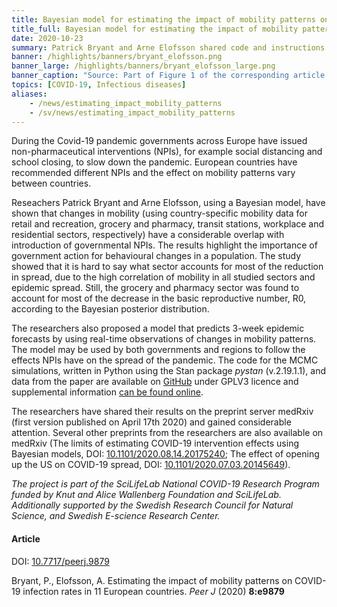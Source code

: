 ```yaml
---
title: Bayesian model for estimating the impact of mobility patterns on COVID-19 infection # short
title_full: Bayesian model for estimating the impact of mobility patterns on COVID-19 infection # long
date: 2020-10-23
summary: Patrick Bryant and Arne Elofsson shared code and instructions for modelling COVID-19 development using MCMC simulations based on mobile phone mobility data from Google mobility reports.
banner: /highlights/banners/bryant_elofsson.png
banner_large: /highlights/banners/bryant_elofsson_large.png
banner_caption: "Source: Part of Figure 1 of the corresponding article."
topics: [COVID-19, Infectious diseases]
aliases:
    - /news/estimating_impact_mobility_patterns
    - /sv/news/estimating_impact_mobility_patterns
---
```

During the Covid-19 pandemic governments across Europe have issued non-pharmaceutical interventions (NPIs), for example social distancing and school closing, to slow down the pandemic. European countries have recommended different NPIs and the effect on mobility patterns vary between countries.

Reseachers Patrick Bryant and Arne Elofsson, using a Bayesian model, have shown that changes in mobility (using country-specific mobility data for retail and recreation, grocery and pharmacy, transit stations, workplace and residential sectors, respectively) have a considerable overlap with introduction of governmental NPIs. The results highlight the importance of government action for behavioural changes in a population. The study showed that it is hard to say what sector accounts for most of the reduction in spread, due to the high correlation of mobility in all studied sectors and epidemic spread. Still, the grocery and pharmacy sector was found to account for most of the decrease in the basic reproductive number, R0, according to the Bayesian posterior distribution.

The researchers also proposed a model that predicts 3-week epidemic forecasts by using real-time observations of changes in mobility patterns. The model may be used by both governments and regions to follow the effects NPIs have on the spread of the pandemic. The code for the MCMC simulations, written in Python using the Stan package *pystan* (v.2.19.1.1), and data from the paper are available on [GitHub](https://github.com/patrickbryant1/COVID19.github.io/tree/master/simulations/mobility)
under GPLV3 licence and supplemental information [can be found online](http://dx.doi.org/10.7717/peerj.9879).

The researchers have shared their results on the preprint server medRxiv (first version published on April 17th 2020) and gained considerable attention. Several other preprints from the researchers are also available on medRxiv (The limits of estimating COVID-19 intervention effects using Bayesian models, DOI: [10.1101/2020.08.14.20175240](https://doi.org/10.1101/2020.08.14.20175240); The effect of opening up the US on COVID-19 spread, DOI: [10.1101/2020.07.03.20145649](https://doi.org/10.1101/2020.07.03.20145649)).

*The project is part of the SciLifeLab National COVID-19 Research Program funded by Knut and Alice Wallenberg Foundation and SciLifeLab. Additionally supported by the Swedish Research Council for Natural Science, and Swedish E-science Research Center.*

#### Article

DOI: [10.7717/peerj.9879](https://doi.org/10.7717/peerj.9879)

Bryant​, P., Elofsson, A. Estimating the impact of mobility patterns on COVID-19 infection rates in 11 European countries. *Peer J* (2020) **8:e9879**
